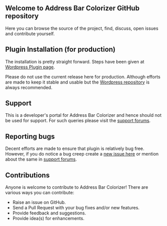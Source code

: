 Welcome to Address Bar Colorizer GitHub repository
--------------------------------------------------

Here you can browse the source of the project, find, discuss, open issues and contribute yourself.

Plugin Installation (for production)
------------------------------------

The installation is pretty straight forward. Steps have been given at [Wordpress Plugin page](https://wordpress.org/plugins/address-bar-colorizer/installation/).

Please do not use the current release here for production. Although efforts are made to keep it stable and usable but the [Wordpress repository](https://wordpress.org/plugins/address-bar-colorizer/) is always recommended.

Support
------------------------------------

This is a developer's portal for Address Bar Colorizer and hence should not be used for support. For such queries please visit the [support forums](https://wordpress.org/support/plugin/address-bar-colorizer).

Reporting bugs
------------------------------------

Decent efforts are made to ensure that plugin is relatively bug free. However, if you do notice a bug creep create a [new issue here](https://github.com/ParitoshBh/Address-bar-colorizer/issues/new) or mention about the same in [support forums](https://wordpress.org/support/plugin/address-bar-colorizer).

Contributions
------------------------------------

Anyone is welcome to contribute to Address Bar Colorizer! There are various ways you can contribute:

* Raise an issue on GitHub.
* Send a Pull Request with your bug fixes and/or new features.
* Provide feedback and suggestions.
* Provide idea(s) for enhancements.